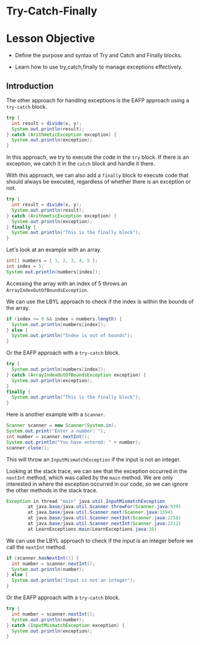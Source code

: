 
# Try-Catch-Finally

# Lesson Objective

- Define the purpose and syntax of Try and Catch and Finally blocks.

- Learn how to use try,catch,finally to manage exceptions effectively.

## Introduction

The other approach for handling exceptions is the EAFP approach using a `try-catch` block.

```java
try {
  int result = divide(x, y);
  System.out.println(result);
} catch (ArithmeticException exception) {
  System.out.println(exception);
}
```

In this approach, we try to execute the code in the `try` block. If there is an exception, we catch it in the `catch` block and handle it there.

With this approach, we can also add a `finally` block to execute code that should always be executed, regardless of whether there is an exception or not.

```java
try {
  int result = divide(x, y);
  System.out.println(result);
} catch (ArithmeticException exception) {
  System.out.println(exception);
} finally {
  System.out.println("This is the finally block");
}
```

Let's look at an example with an array.

```java
int[] numbers = { 1, 2, 3, 4, 5 };
int index = 5;
System.out.println(numbers[index]);
```

Accessing the array with an index of 5 throws an `ArrayIndexOutOfBoundsException`.

We can use the LBYL approach to check if the index is within the bounds of the array.

```java
if (index >= 0 && index < numbers.length) {
  System.out.println(numbers[index]);
} else {
  System.out.println("Index is out of bounds");
}
```

Or the EAFP approach with a `try-catch` block.

```java
try {
  System.out.println(numbers[index]);
} catch (ArrayIndexOutOfBoundsException exception) {
  System.out.println(exception);
}
finally {
  System.out.println("This is the finally block");
}
```

Here is another example with a `Scanner`.

```java
Scanner scanner = new Scanner(System.in);
System.out.print("Enter a number: ");
int number = scanner.nextInt();
System.out.println("You have entered: " + number);
scanner.close();
```

This will throw an `InputMismatchException` if the input is not an integer.

Looking at the stack trace, we can see that the exception occurred in the `nextInt` method, which was called by the `main` method. We are only interested in where the exception occurred in our code, so we can ignore the other methods in the stack trace.

```java
Exception in thread "main" java.util.InputMismatchException
        at java.base/java.util.Scanner.throwFor(Scanner.java:939)
        at java.base/java.util.Scanner.next(Scanner.java:1594)
        at java.base/java.util.Scanner.nextInt(Scanner.java:2258)
        at java.base/java.util.Scanner.nextInt(Scanner.java:2212)
        at LearnExceptions.main(LearnExceptions.java:36)
```

We can use the LBYL approach to check if the input is an integer before we call the `nextInt` method.

```java
if (scanner.hasNextInt()) {
  int number = scanner.nextInt();
  System.out.println(number);
} else {
  System.out.println("Input is not an integer");
}
```

Or the EAFP approach with a `try-catch` block.

```java
try {
  int number = scanner.nextInt();
  System.out.println(number);
} catch (InputMismatchException exception) {
  System.out.println(exception);
}
```